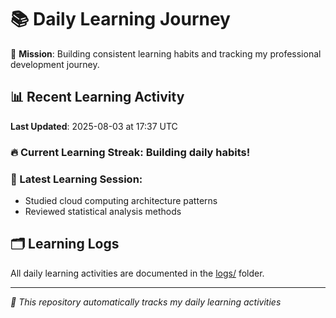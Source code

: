 # 📚 Daily Learning Journey

🎯 **Mission**: Building consistent learning habits and tracking my professional development journey.

## 📊 Recent Learning Activity

**Last Updated**: 2025-08-03 at 17:37 UTC

### 🔥 Current Learning Streak: Building daily habits!

### 📝 Latest Learning Session:
- Studied cloud computing architecture patterns
- Reviewed statistical analysis methods

## 🗂️ Learning Logs

All daily learning activities are documented in the [logs/](./logs/) folder.

---
*🤖 This repository automatically tracks my daily learning activities*
